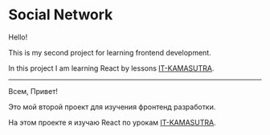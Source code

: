 # Social Network

Hello!

This is my second project for learning frontend development.

In this project I am learning React by lessons [IT-KAMASUTRA](https://youtube.com/playlist?list=PLcvhF2Wqh7DNVy1OCUpG3i5lyxyBWhGZ8).

------------------------------------------------------

Всем, Привет!

Это мой второй проект для изучения фронтенд разработки.

На этом проекте я изучаю React по урокам [IT-KAMASUTRA](https://youtube.com/playlist?list=PLcvhF2Wqh7DNVy1OCUpG3i5lyxyBWhGZ8).

